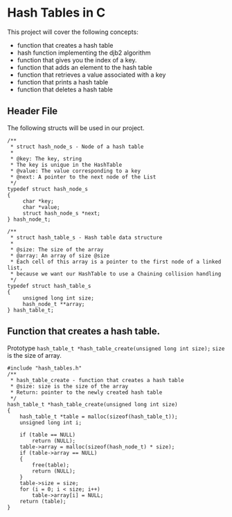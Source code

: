 # Hash Tables in C
This project will cover the following concepts:
* function that creates a hash table
* hash function implementing the djb2 algorithm
* function that gives you the index of a key.
* function that adds an element to the hash table
* function that retrieves a value associated with a key
* function that prints a hash table
* function that deletes a hash table

## Header File
The following structs will be used in our project.
```
/**
 * struct hash_node_s - Node of a hash table
 *
 * @key: The key, string
 * The key is unique in the HashTable
 * @value: The value corresponding to a key
 * @next: A pointer to the next node of the List
 */
typedef struct hash_node_s
{
     char *key;
     char *value;
     struct hash_node_s *next;
} hash_node_t;

/**
 * struct hash_table_s - Hash table data structure
 *
 * @size: The size of the array
 * @array: An array of size @size
 * Each cell of this array is a pointer to the first node of a linked list,
 * because we want our HashTable to use a Chaining collision handling
 */
typedef struct hash_table_s
{
     unsigned long int size;
     hash_node_t **array;
} hash_table_t;
```

## Function that creates a hash table.
Prototype `hash_table_t *hash_table_create(unsigned long int size);`
`size` is the size of array.
```
#include "hash_tables.h"
/**
 * hash_table_create - function that creates a hash table
 * @size: size is the size of the array
 * Return: pointer to the newly created hash table
 */
hash_table_t *hash_table_create(unsigned long int size)
{
	hash_table_t *table = malloc(sizeof(hash_table_t));
	unsigned long int i;

	if (table == NULL)
		return (NULL);
	table->array = malloc(sizeof(hash_node_t) * size);
	if (table->array == NULL)
	{
		free(table);
		return (NULL);
	}
	table->size = size;
	for (i = 0; i < size; i++)
		table->array[i] = NULL;
	return (table);
}
```
